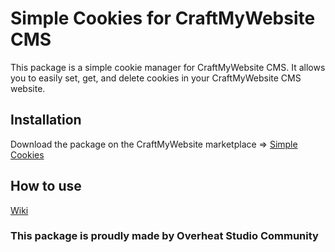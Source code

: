 # Simple Cookies for CraftMyWebsite CMS

This package is a simple cookie manager for CraftMyWebsite CMS. It allows you to easily set, get, and delete cookies in
your CraftMyWebsite CMS website.

## Installation

Download the package on the CraftMyWebsite
marketplace => [Simple Cookies](https://craftmywebsite.fr/market/details/simplecookies)

## How to use

[Wiki](https://github.com/Overheat-Studio-Community/cmw-package-simple-cookies/wiki/how-to-use)

### This package is proudly made by Overheat Studio Community
